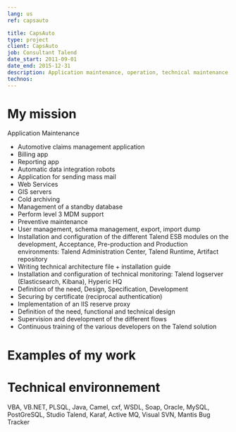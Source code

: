 ```yaml
---
lang: us
ref: capsauto

title: CapsAuto
type: project
client: CapsAuto
job: Consultant Talend
date_start: 2011-09-01
date_end: 2015-12-31
description: Application maintenance, operation, technical maintenance of Oracle servers, Installation of the Talend Enterprise Service Bus platform, implementation of new Talend Web Services for external customers, Design and development of ESB data integration flows, Training
technos:
---
```

# My mission

Application Maintenance
- Automotive claims management application
- Billing app
- Reporting app
- Automatic data integration robots
- Application for sending mass mail
- Web Services
- GIS servers
- Cold archiving
- Management of a standby database
- Perform level 3 MDM support
- Preventive maintenance
- User management, schema management, export, import dump
- Installation and configuration of the different Talend ESB modules on the development, Acceptance, Pre-production and Production environments: Talend Administration Center, Talend Runtime, Artifact repository
- Writing technical architecture file + installation guide
- Installation and configuration of technical monitoring: Talend logserver (Elasticsearch, Kibana), Hyperic HQ
- Definition of the need, Design, Specification, Development
- Securing by certificate (reciprocal authentication)
- Implementation of an IIS reserve proxy
- Definition of the need, functional and technical design
- Supervision and development of the different flows
- Continuous training of the various developers on the Talend solution

# Examples of my work

# Technical environnement
VBA, VB.NET, PLSQL, Java, Camel, cxf, WSDL, Soap, Oracle, MySQL, PostGreSQL, Studio Talend, Karaf, Active MQ, Visual SVN, Mantis Bug Tracker